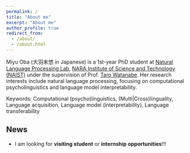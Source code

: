 ```yaml
---
permalink: /
title: "About me"
excerpt: "About me"
author_profile: true
redirect_from: 
  - /about/
  - /about.html
---
```


Miyu Oba (大羽未悠 in Japanese) is a 1st-year PhD student at [Natural Language Processing Lab](https://nlp.naist.jp/en/), [NARA Institute of Science and Technology (NAIST)](http://www.naist.jp/en/) under the supervision of Prof. [Taro Watanabe](https://sites.google.com/site/tarowtnb/). Her research interests include natural language processing, focusing on computational psycholinguistics and language model interpretability.

Keywords: Computational \(psycho\)linguistics, \(Multi\|Cross\)linguality, Language acquisition, Language model \(interpretability\), Language transferability

## News
- I am looking for **visiting student** or **internship opportunities**!!!